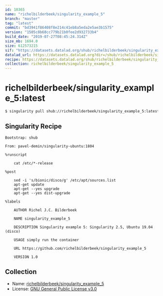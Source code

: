```yaml
---
id: 10365
name: "richelbilderbeek/singularity_example_5"
branch: "master"
tag: "latest"
commit: "bd3941f86408f8e214c41eb8a5eda2e5ae3b1575"
version: "1505c8b68cc779b21b0fee2d932733b4"
build_date: "2019-07-27T08:45:24.314Z"
size_mb: 1694.0
size: 612573215
sif: "https://datasets.datalad.org/shub/richelbilderbeek/singularity_example_5/latest/2019-07-27-bd3941f8-1505c8b6/1505c8b68cc779b21b0fee2d932733b4.sif"
datalad_url: https://datasets.datalad.org?dir=/shub/richelbilderbeek/singularity_example_5/latest/2019-07-27-bd3941f8-1505c8b6/
recipe: https://datasets.datalad.org/shub/richelbilderbeek/singularity_example_5/latest/2019-07-27-bd3941f8-1505c8b6/Singularity
collection: richelbilderbeek/singularity_example_5
---
```


# richelbilderbeek/singularity_example_5:latest

```bash
$ singularity pull shub://richelbilderbeek/singularity_example_5:latest
```

## Singularity Recipe

```singularity
Bootstrap: shub

From: pavel-demin/singularity-ubuntu:1804

%runscript

    cat /etc/*-release

%post

    sed -i 's/bionic/disco/g' /etc/apt/sources.list
    apt-get update
    apt-get --yes upgrade
    apt-get --yes dist-upgrade 

%labels

    AUTHOR Richel J.C. Bilderbeek

    NAME singularity_example_5
 
    DESCRIPTION Singularity example 5: Singularity 2.5, Ubuntu 19.04 (disco)

    USAGE simply run the container

    URL https://github.com/richelbilderbeek/singularity_example_5

    VERSION 1.0
```

## Collection

 - Name: [richelbilderbeek/singularity_example_5](https://github.com/richelbilderbeek/singularity_example_5)
 - License: [GNU General Public License v3.0](https://api.github.com/licenses/gpl-3.0)

